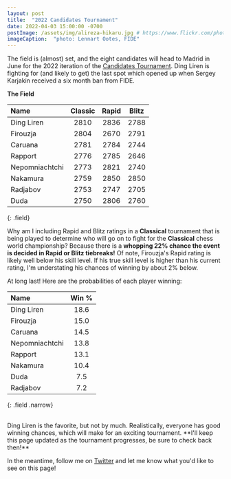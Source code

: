 ```yaml
---
layout: post
title:  "2022 Candidates Tournament"
date: 2022-04-03 15:00:00 -0700
postImage: /assets/img/alireza-hikaru.jpg # https://www.flickr.com/photos/fide/51782665101/in/photolist-2mTRGfH-2mF3T2E-2mFPiS8-2mGLprG-2mFPiSP-2mGHx2B-2mFraoE-2mH8cTG-2mGWPqT-2mbnW9r-2mbMGAE-2mFFqui-2mFTz2N-2mUmAc9-2mGhtwZ-2mbC9n9-2mFRHrs-2mFDYtd-2mGjizs-2mHa4JP-2mbihND-2mHccpR-2mGKNVX-2mGrZgb-2mbKy8k-2mGp2pN-2mGQHfx-2mbNKm2-2mGoSmJ-2mGoSoC-2mFRfug-2mFRfqP-2mFUBEj-2mFVCsk-2mFSnPS-2mFVCmy-2mGrg6K-2mFJEpo-2mHbFrj-2mHbFoi-2mH9npq-2mHcFF6-2mFDgYa-2mHcbab-2mK1g2L-2mGWPuF-2mH18QK-2mGZ8oD-2mGWPwE-2mGWPM4
imageCaption:  "photo: Lennart Ootes, FIDE"
---
```

<style>
    .field td {padding: 3px 3px; }
    .field th {padding: 3px 3px; }
    .narrow {width: 50%; margin: auto;}
    .post-header{
        margin-bottom: 10px;
    }
    .post-title{
        margin-bottom: 10px;
    }
</style>

The field is (almost) set, and the eight candidates will head to Madrid in June for the 2022 iteration of the [Candidates Tournament][wiki]. Ding Liren is fighting for (and likely to get) the last spot which opened up when Sergey Karjakin received a six month ban from FIDE.

**The Field**

| Name           |   Classic |   Rapid |   Blitz |
|:---------------|:---------:|:-------:|:-------:|
| Ding Liren     |      2810 |    2836 |    2788 |
| Firouzja       |      2804 |    2670 |    2791 |
| Caruana        |      2781 |    2784 |    2744 |
| Rapport        |      2776 |    2785 |    2646 |
| Nepomniachtchi |      2773 |    2821 |    2740 |
| Nakamura       |      2759 |    2850 |    2850 |
| Radjabov       |      2753 |    2747 |    2705 |
| Duda           |      2750 |    2806 |    2760 |
{: .field}

Why am I including Rapid and Blitz ratings in a **Classical** tournament that is being played to determine who will go on to fight for the **Classical** chess world championship? Because there is a **whopping 22% chance the event is decided in Rapid or Blitz tiebreaks!** Of note, Firouzja's Rapid rating is likely well below his skill level. If his true skill level is higher than his current rating, I'm understating his chances of winning by about 2% below.

At long last! Here are the probabilities of each player winning:

| Name           |  Win %|
|:---------------|:-----:|
| Ding Liren     |  18.6 |
| Firouzja       |  15.0 |
| Caruana        |  14.5 |
| Nepomniachtchi |  13.8 |
| Rapport        |  13.1 |
| Nakamura       |  10.4 |
| Duda           |   7.5 |
| Radjabov       |   7.2 |
{: .field .narrow}

<br>
Ding Liren is the favorite, but not by much. Realistically, everyone has good winning chances, which will make for an exciting tournament. **I'll keep this page updated as the tournament progresses, be sure to check back then!**

In the meantime, follow me on [Twitter][twit] and let me know what you'd like to see on this page!



[wiki]: https://en.wikipedia.org/wiki/Candidates_Tournament_2022
[twit]: https://twitter.com/pawnalyze